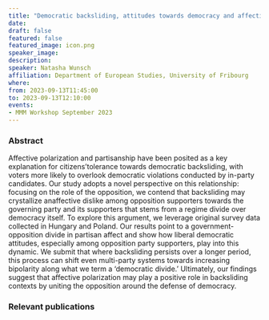 ```yaml
---
title: "Democratic backsliding, attitudes towards democracy and affective polarization"
date:
draft: false
featured: false
featured_image: icon.png
speaker_image:
description:
speaker: Natasha Wunsch
affiliation: Department of European Studies, University of Fribourg
where:
from: 2023-09-13T11:45:00
to: 2023-09-13T12:10:00
events:
- MMM Workshop September 2023
---
```


### Abstract

Affective polarization and partisanship have been posited as a key explanation for citizens’tolerance towards democratic backsliding, with voters more likely to overlook democratic violations conducted by in-party candidates. Our study adopts a novel perspective on this relationship: focusing on the role of the opposition, we contend that backsliding may crystallize anaffective dislike among opposition supporters towards the governing party and its supporters that stems from a regime divide over democracy itself. To explore this argument, we leverage original survey data collected in Hungary and Poland. Our results point to a government-opposition divide in partisan affect and show how liberal democratic attitudes, especially among opposition party supporters, play into this dynamic. We submit that where backsliding persists over a longer period, this process can shift even multi-party systems towards increasing bipolarity along what we term a ‘democratic divide.’ Ultimately, our findings suggest that affective polarization may play a positive role in backsliding contexts by uniting the opposition around the defense of democracy.


### Relevant publications 


